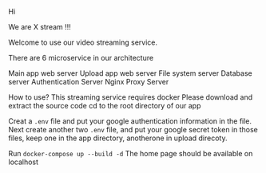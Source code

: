 Hi

We are X stream !!!

Welcome to use our video streaming service.

There are 6 microservice in our architecture

Main app web server
Upload app web server
File system server
Database server
Authentication Server
Nginx Proxy Server

How to use?
This streaming service requires docker
Please download and extract the source code
cd to the root directory of our app

Creat a `.env` file and put your google authentication information in the file.
Next create another two `.env` file, and put your google secret token in those files, keep one in the app directory, anotherone in upload direcoty.

Run `docker-compose up --build -d`
The home page should be available on localhost 


